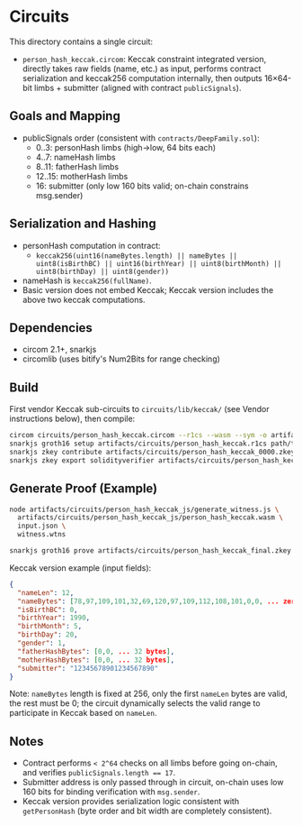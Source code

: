# Circuits

This directory contains a single circuit:
- `person_hash_keccak.circom`: Keccak constraint integrated version, directly takes raw fields (name, etc.) as input, performs contract serialization and keccak256 computation internally, then outputs 16×64-bit limbs + submitter (aligned with contract `publicSignals`).

## Goals and Mapping
- publicSignals order (consistent with `contracts/DeepFamily.sol`):
  - 0..3: personHash limbs (high→low, 64 bits each)
  - 4..7: nameHash limbs
  - 8..11: fatherHash limbs
  - 12..15: motherHash limbs
  - 16: submitter (only low 160 bits valid; on-chain constrains msg.sender)

## Serialization and Hashing
- personHash computation in contract:
  - `keccak256(uint16(nameBytes.length) || nameBytes || uint8(isBirthBC) || uint16(birthYear) || uint8(birthMonth) || uint8(birthDay) || uint8(gender))`
- nameHash is `keccak256(fullName)`.
- Basic version does not embed Keccak; Keccak version includes the above two keccak computations.

## Dependencies
- circom 2.1+, snarkjs
- circomlib (uses bitify's Num2Bits for range checking)

## Build
First vendor Keccak sub-circuits to `circuits/lib/keccak/` (see Vendor instructions below), then compile:
```bash
circom circuits/person_hash_keccak.circom --r1cs --wasm --sym -o artifacts/circuits
snarkjs groth16 setup artifacts/circuits/person_hash_keccak.r1cs path/to/potxx_final.ptau artifacts/circuits/person_hash_keccak_0000.zkey
snarkjs zkey contribute artifacts/circuits/person_hash_keccak_0000.zkey artifacts/circuits/person_hash_keccak_final.zkey --name "contrib" -v
snarkjs zkey export solidityverifier artifacts/circuits/person_hash_keccak_final.zkey contracts/PersonHashVerifier.sol
```

## Generate Proof (Example)
```bash
node artifacts/circuits/person_hash_keccak_js/generate_witness.js \
  artifacts/circuits/person_hash_keccak_js/person_hash_keccak.wasm \
  input.json \
  witness.wtns

snarkjs groth16 prove artifacts/circuits/person_hash_keccak_final.zkey witness.wtns proof.json public.json
```

Keccak version example (input fields):
```json
{
  "nameLen": 12,
  "nameBytes": [78,97,109,101,32,69,120,97,109,112,108,101,0,0, ... zeros to 256],
  "isBirthBC": 0,
  "birthYear": 1990,
  "birthMonth": 5,
  "birthDay": 20,
  "gender": 1,
  "fatherHashBytes": [0,0, ... 32 bytes],
  "motherHashBytes": [0,0, ... 32 bytes],
  "submitter": "12345678901234567890"
}
```
Note: `nameBytes` length is fixed at 256, only the first `nameLen` bytes are valid, the rest must be 0; the circuit dynamically selects the valid range to participate in Keccak based on `nameLen`.

## Notes
- Contract performs `< 2^64` checks on all limbs before going on-chain, and verifies `publicSignals.length == 17`.
- Submitter address is only passed through in circuit, on-chain uses low 160 bits for binding verification with `msg.sender`.
- Keccak version provides serialization logic consistent with `getPersonHash` (byte order and bit width are completely consistent).